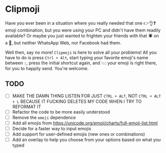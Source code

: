 # Clipmoji

Have you ever been in a situation where you really needed that one 👉👌❓ emoji combination, 
but you were using your PC and didn't have them readily available? Or maybe you just wanted 
to frighten your friends with that 🕷 on a 🥨, but neither WhatsApp Web, nor Facebook had them.

Well then, say no more! `Clipmoji` is here to solve all your problems! All you have to do is 
press `Ctrl + Alt`, start typing your favorite emoji's name between `:`, press the initial shortcut 
again, and 💥: your emoji is right there, for you to happily send. You're welcome.

## TODO

- [ ] MAKE THE DAMN THING LISTEN FOR JUST `CTRL + ALT`, NOT `CTRL + ALT + L` BECAUSE IT FUCKING DELETES MY CODE WHEN I TRY TO REFORMAT IT
- [ ] Refactor the code to be more easily understood
- [ ] Remove the `emoji` dependence
- [ ] Add all emojis from https://unicode.org/emoji/charts/full-emoji-list.html
- [ ] Decide for a faster way to input emojis
- [ ] Add support for user-defined emojis (new ones or combinations)
- [ ] Add an overlay to help you choose from your options based on what you typed
